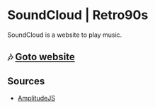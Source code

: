 # SoundCloud | Retro90s

SoundCloud is a website to play music.

## 🎶 [Goto website](https://retro90s-soundcloud.netlify.app)

## Sources

- [AmplitudeJS](https://github.com/serversideup/amplitudejs)
